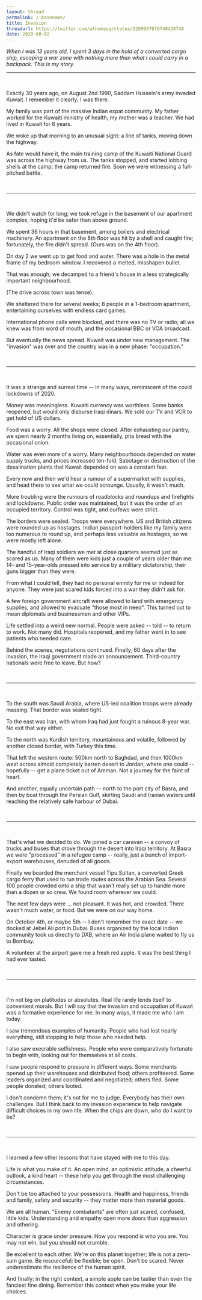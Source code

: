 ```yaml
---
layout: thread
permalink: /:basename/
title: Invasion
threadurl: https://twitter.com/athomasq/status/1289957976749428740
date: 2020-08-02
---
```

*When I was 13 years old, I spent 3 days in the hold of a converted cargo ship, escaping a war zone with nothing more than what I could carry in a backpack.  This is my story.* 

----

<br/>


Exactly 30 years ago, on August 2nd 1990, Saddam Hussein's army invaded Kuwait.  I remember it clearly; I was there.

My family was part of the massive Indian expat community.  My father worked for the Kuwaiti ministry of health; my mother was a teacher.  We had lived in Kuwait for 6 years.

We woke up that morning to an unusual sight: a line of tanks, moving down the highway.

As fate would have it, the main training camp of the Kuwaiti National Guard was across the highway from us.  The tanks stopped, and started lobbing shells at the camp; the camp returned fire.  Soon we were witnessing a full-pitched battle.

<br/>

----

<br/>

We didn't watch for long; we took refuge in the basement of our apartment complex, hoping it'd be safer than above ground.

We spent 36 hours in that basement, among boilers and electrical machinery.  An apartment on the 8th floor was hit by a shell and caught fire; fortunately, the fire didn't spread.  (Ours was on the 4th floor).

On day 2 we went up to get food and water.  There was a hole in the metal frame of my bedroom window.  I recovered a melted, misshapen bullet.  

That was enough; we decamped to a friend's house in a less strategically important neighbourhood.  

(The drive across town was tense).

We sheltered there for several weeks; 8 people in a 1-bedroom apartment, entertaining ourselves with endless card games.  

International phone calls were blocked, and there was no TV or radio; all we knew was from word of mouth, and the occasional BBC or VOA broadcast.  

But eventually the news spread.  Kuwait was under new management.  The "invasion" was over and the country was in a new phase: "occupation."  


<br/>

----

<br/>


It was a strange and surreal time -- in many ways, reminiscent of the covid lockdowns of 2020.

Money was meaningless.  Kuwaiti currency was worthless.  Some banks reopened, but would only disburse Iraqi dinars.  We sold our TV and VCR to get hold of US dollars.

Food was a worry. All the shops were closed.  After exhausting our pantry, we spent nearly 2 months living on, essentially, pita bread with the occasional onion.

Water was even more of a worry.  Many neighbourhoods depended on water supply trucks, and prices increased ten-fold.  Sabotage or destruction of the desalination plants that Kuwait depended on was a constant fear.

Every now and then we'd hear a rumour of a supermarket with supplies, and head there to see what we could scrounge.  Usually, it wasn't much.

More troubling were the rumours of roadblocks and roundups and firefights and lockdowns.  Public order was maintained, but it was the order of an occupied territory.  Control was tight, and curfews were strict.

The borders were sealed.  Troops were everywhere.  US and British citizens were rounded up as hostages. Indian passport-holders like my family were too numerous to round up, and perhaps less valuable as hostages, so we were mostly left alone.

The handful of Iraqi soldiers we met at close quarters seemed just as scared as us.  Many of them were kids just a couple of years older than me: 14- and 15-year-olds pressed into service by a military dictatorship, their guns bigger than they were.

From what I could tell, they had no personal enmity for me or indeed for anyone.  They were just scared kids forced into a war they didn't ask for. 


A few foreign government aircraft were allowed to land with emergency supplies, and allowed to evacuate "those most in need".  This turned out to mean diplomats and businessmen and other VIPs.

Life settled into a weird new normal.  People were asked -- told -- to return to work.  Not many did.  Hospitals reopened, and my father went in to see patients who needed care.

Behind the scenes, negotiations continued.  Finally, 60 days after the invasion, the Iraqi government made an announcement.  Third-country nationals were free to leave.  But how?

<br/>

----

<br/>

To the south was Saudi Arabia, where US-led coalition troops were already massing.  That border was sealed tight.

To the east was Iran, with whom Iraq had just fought a ruinous 8-year war.  No exit that way either.

To the north was Kurdish territory, mountainous and volatile, followed by another closed border, with Turkey this time.

That left the western route: 500km north to Baghdad, and then 1000km west across almost completely barren desert to Jordan, where one could -- hopefully -- get a plane ticket out of Amman.  Not a journey for the faint of heart.

And another, equally uncertain path -- north to the port city of Basra, and then by boat through the Persian Gulf, skirting Saudi and Iranian waters until reaching the relatively safe harbour of Dubai.


<br/>

----

<br/>


That's what we decided to do.  We joined a car caravan -- a convoy of trucks and buses that drove through the desert into Iraqi territory.  At Basra we were "processed" in a refugee camp -- really, just a bunch of import-export warehouses, denuded of all goods.  

Finally we boarded the merchant vessel Tipu Sultan, a converted Greek cargo ferry that used to run trade routes across the Arabian Sea.  Several 100 people crowded onto a ship that wasn't really set up to handle more than a dozen or so crew.  We found room wherever we could.

The next few days were ... not pleasant.  It was hot, and crowded.  There wasn't much water, or food.  But we were on our way home.

On October 4th, or maybe 5th -- I don't remember the exact date -- we docked at Jebel Ali port in Dubai.  Buses organized by the local Indian community took us directly to DXB, where an Air India plane waited to fly us to Bombay.

A volunteer at the airport gave me a fresh red apple.  It was the best thing I had ever tasted.  


<br/>

----

<br/>


I'm not big on platitudes or absolutes.  Real life rarely lends itself to convenient morals.  But I will say that the invasion and occupation of Kuwait was a formative experience for me.  In many ways, it made me who I am today.

I saw tremendous examples of humanity.  People who had lost nearly everything, still stopping to help those who needed help.  

I also saw execrable selfishness.  People who were comparatively fortunate to begin with, looking out for themselves at all costs.

I saw people respond to pressure in different ways.  Some merchants opened up their warehouses and distributed food; others profiteered.  Some leaders organized and coordinated and negotiated; others fled.  Some people donated; others looted.

I don't condemn them; it's not for me to judge.  Everybody has their own challenges.  But I think back to my invasion experience to help navigate difficult choices in my own life.  When the chips are down, who do I want to be?


<br/>

----

<br/>


I learned a few other lessons that have stayed with me to this day.

Life is what you make of it.  An open mind, an optimistic attitude, a cheerful outlook, a kind heart -- these help you get through the most challenging circumstances.  

Don't be too attached to your possessions.  Health and happiness, friends and family, safety and security -- they matter more than material goods. 

We are all human.  "Enemy combatants" are often just scared, confused, little kids.  Understanding and empathy open more doors than aggression and othering.

Character is grace under pressure.  How you respond is who you are.  You may not win, but you should not crumble. 

Be excellent to each other.  We're on this planet together; life is not a zero-sum game.  Be resourceful; be flexible; be open.  Don't be scared.  Never underestimate the resilience of the human spirit.

And finally: in the right context, a simple apple can be tastier than even the fanciest fine dining.  Remember this context when you make your life choices. 

<br/>
<br/>
<br/>